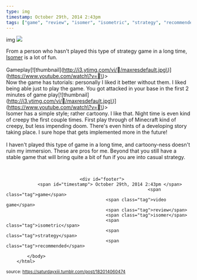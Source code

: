 ```yaml
---
type: img
timestamp: October 29th, 2014 2:43pm
tags: ["game", "review", "isomer", "isometric", "strategy", "recommended"]
---
```

img
<img src="https://saturdayxiii.github.io/media/182014060474.jpg"/>
                                                                                          


From a person who hasn't played this type of strategy game in a long time, <a href="https://store.steampowered.com/app/311980/Isomer/" target="_blank">Isomer</a> is a lot of fun.<br/><br/>Gameplay\[!\[thumbnail\]\(http://i3.ytimg.com/vi//maxresdefault.jpg\)\]\(https://www.youtube.com/watch\?v=\)><br/>Now the game has tutorials: personally I liked it better without them. I liked being able just to play the game. You got attacked in your base in the first 2 minutes of game play\[!\[thumbnail\]\(http://i3.ytimg.com/vi//maxresdefault.jpg\)\]\(https://www.youtube.com/watch\?v=\)><br/>Isomer has a simple style; rather cartoony. I like that. Night time is even kind of creepy the first couple times. First play through of Minecraft kind of creepy, but less impending doom. There's even hints of a developing story taking place. I sure hope that gets implemented more in the future!<br/><br/>I haven't played this type of game in a long time, and cartoony-ness doesn't ruin my immersion. These are pros for me. Beyond that you still have a stable game that will bring quite a bit of fun if you are into casual strategy.

<br/>
 
                                    
                
                
                
                
                                <div id="footer">
                <span id="timestamp"> October 29th, 2014 2:43pm </span>
                                                          <span class="tag">game</span>
                                          <span class="tag">video game</span>
                                          <span class="tag">review</span>
                                          <span class="tag">isomer</span>
                                          <span class="tag">isometric</span>
                                          <span class="tag">strategy</span>
                                          <span class="tag">recommended</span>
                                                    
            </body>
        </html>

        
<small>source: https://saturdayxiii.tumblr.com/post/182014060474</small>